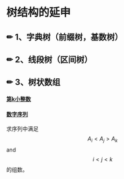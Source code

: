 # 树结构的延申

## ✏ 1、字典树（前缀树，基数树）



## ✏ 2、线段树（区间树）

## ✏ 3、树状数组

#### [第k小整数](https://www.luogu.com.cn/problem/P1138)

#### [数字序列](http://acm.hit.edu.cn/problemset/2275)

求序列中满足 $$A_i < A_j > A_k$$ and $$i < j < k$$  的组数。



  


